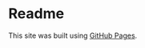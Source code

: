 # **Readme**
This site was built using [GitHub Pages](https://pslib-cz.github.io/2023-p2a-web-win10-adamurbanek/).
